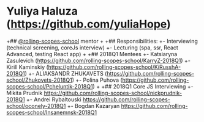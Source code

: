 # Yuliya Haluza (https://github.com/yuliaHope)
+## [@rolling-scopes-school](https://github.com/rolling-scopes-school) mentor
+
+## Responsibilities:
+- Interviewing (technical screening, coreJs interview)
+- Lecturing (spa, ssr, React Advanced, testing React app)
+
+## 2018Q1 Mentees
+- Katsiaryna Zasulevich (https://github.com/rolling-scopes-school/KarryZ-2018Q1)
+- Kirill Kaminskiy (https://github.com/rolling-scopes-school/KiRusshA-2018Q1)
+- ALIAKSANDR ZHUKAVETS (https://github.com/rolling-scopes-school/Zhukovets-2018Q1)
+- Polina Puhova (https://github.com/rolling-scopes-school/Pcheluntik-2018Q1)
+
+## 2018Q1 Core JS Interviewing
+- Mikita Prudnik https://github.com/rolling-scopes-school/nickprudnik-2018Q1
+- Andrei Rybaltouski https://github.com/rolling-scopes-school/oconely-2018Q1
+- Bogdan Kazaryan https://github.com/rolling-scopes-school/Insanemnsk-2018Q1
